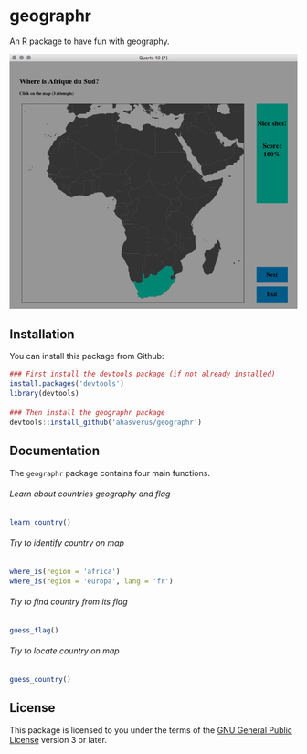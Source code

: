 # geographr

An R package to have fun with geography.

<!-- ![Screenshot](./example.png) -->
<img src="./example.png" width="750px" />

## Installation

You can install this package from Github:

```r
### First install the devtools package (if not already installed)
install.packages('devtools')
library(devtools)

### Then install the geographr package
devtools::install_github('ahasverus/geographr')
```

## Documentation

The `geographr` package contains four main functions.

###### Learn about countries geography and flag

```r
learn_country()
```

###### Try to identify country on map

```r
where_is(region = 'africa')
where_is(region = 'europa', lang = 'fr')
```

###### Try to find country from its flag

```r
guess_flag()
```

###### Try to locate country on map

```r
guess_country()
```

## License

This package is licensed to you under the terms of the [GNU General Public
License](http://www.gnu.org/licenses/gpl.html) version 3 or later.
